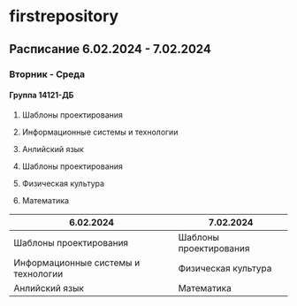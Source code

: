 # firstrepository
## Расписание 6.02.2024 - 7.02.2024
### Вторник - Среда
#### Группа 14121-ДБ
1. Шаблоны проектирования
2. Информационные системы и технологии
3. Анлийский язык

1. Шаблоны проектирования
2. Физическая культура
3. Математика

| 6.02.2024                           | 7.02.2024              |
|-------------------------------------|------------------------|
| Шаблоны проектирования              | Шаблоны проектирования |
| Информационные системы и технологии | Физическая культура    |
| Анлийский язык                      | Математика             |
